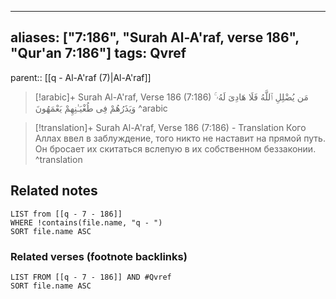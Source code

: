 
---
aliases: ["7:186", "Surah Al-A'raf, verse 186", "Qur'an 7:186"]
tags: Qvref
---

parent:: [[q - Al-A'raf (7)|Al-A'raf]]

> [!arabic]+ Surah Al-A'raf, Verse 186 (7:186)
> <span class="quran-arabic">مَن يُضْلِلِ ٱللَّهُ فَلَا هَادِىَ لَهُۥ ۚ وَيَذَرُهُمْ فِى طُغْيَـٰنِهِمْ يَعْمَهُونَ</span>
^arabic

> [!translation]+ Surah Al-A'raf, Verse 186 (7:186) - Translation
> Кого Аллах ввел в заблуждение, того никто не наставит на прямой путь. Он бросает их скитаться вслепую в их собственном беззаконии.
^translation



## Related notes
```dataview
LIST from [[q - 7 - 186]]
WHERE !contains(file.name, "q - ")
SORT file.name ASC
```

### Related verses (footnote backlinks)
```dataview
LIST FROM [[q - 7 - 186]] AND #Qvref
SORT file.name ASC
```

